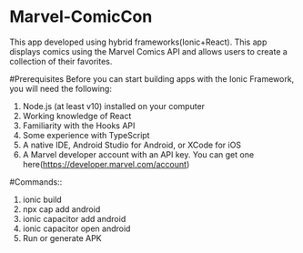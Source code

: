 # Marvel-ComicCon

This app developed using hybrid frameworks(Ionic+React).
This app displays comics using the Marvel Comics API and allows users to create a collection of their favorites. 


#Prerequisites
Before you can start building apps with the Ionic Framework, you will need the following:

1. Node.js (at least v10) installed on your computer
3. Working knowledge of React
3. Familiarity with the Hooks API
4. Some experience with TypeScript
5. A native IDE, Android Studio for Android, or XCode for iOS
6. A Marvel developer account with an API key. You can get one here(https://developer.marvel.com/account)

#Commands::

1. ionic build
2. npx cap add android
3. ionic capacitor add android
4. ionic capacitor open android
5. Run or generate APK
